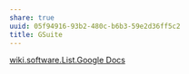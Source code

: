 ```yaml
---
share: true
uuid: 05f94916-93b2-480c-b6b3-59e2d36ff5c2
title: GSuite
---
```

[wiki.software.List.Google Docs](/undefined)
